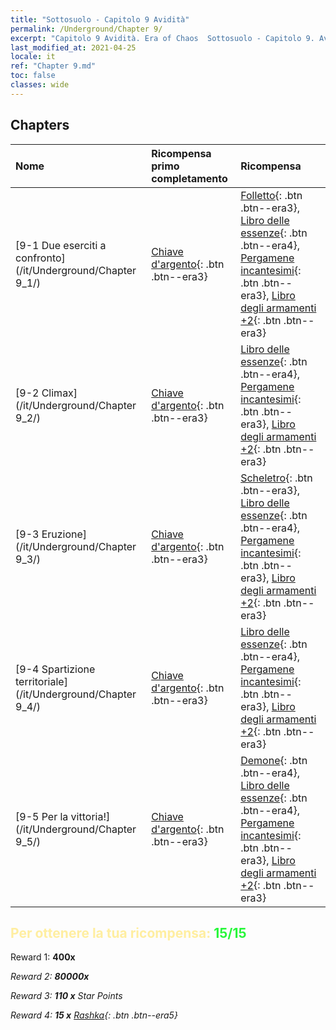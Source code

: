 ```yaml
---
title: "Sottosuolo - Capitolo 9 Avidità"
permalink: /Underground/Chapter 9/
excerpt: "Capitolo 9 Avidità. Era of Chaos  Sottosuolo - Capitolo 9. Avidità"
last_modified_at: 2021-04-25
locale: it
ref: "Chapter 9.md"
toc: false
classes: wide
---
```


## Chapters

  | Nome |  Ricompensa primo completamento | Ricompensa |
  |:------------|:------------|:------------| 
  | [9-1 Due eserciti a confronto](/it/Underground/Chapter 9_1/) | [Chiave d'argento](/ItemsIT/con_693/){: .btn .btn--era3} | [Folletto](/ItemsIT/unt_226/){: .btn .btn--era3}, [Libro delle essenze](/ItemsIT/mat_39/){: .btn .btn--era4}, [Pergamene incantesimi](/ItemsIT/con_694/){: .btn .btn--era3}, [Libro degli armamenti +2](/ItemsIT/mat_32/){: .btn .btn--era3} |
  | [9-2 Climax](/it/Underground/Chapter 9_2/) | [Chiave d'argento](/ItemsIT/con_693/){: .btn .btn--era3} | [Libro delle essenze](/ItemsIT/mat_39/){: .btn .btn--era4}, [Pergamene incantesimi](/ItemsIT/con_694/){: .btn .btn--era3}, [Libro degli armamenti +2](/ItemsIT/mat_32/){: .btn .btn--era3} |
  | [9-3 Eruzione](/it/Underground/Chapter 9_3/) | [Chiave d'argento](/ItemsIT/con_693/){: .btn .btn--era3} | [Scheletro](/ItemsIT/unt_208/){: .btn .btn--era3}, [Libro delle essenze](/ItemsIT/mat_39/){: .btn .btn--era4}, [Pergamene incantesimi](/ItemsIT/con_694/){: .btn .btn--era3}, [Libro degli armamenti +2](/ItemsIT/mat_32/){: .btn .btn--era3} |
  | [9-4 Spartizione territoriale](/it/Underground/Chapter 9_4/) | [Chiave d'argento](/ItemsIT/con_693/){: .btn .btn--era3} | [Libro delle essenze](/ItemsIT/mat_39/){: .btn .btn--era4}, [Pergamene incantesimi](/ItemsIT/con_694/){: .btn .btn--era3}, [Libro degli armamenti +2](/ItemsIT/mat_32/){: .btn .btn--era3} |
  | [9-5 Per la vittoria!](/it/Underground/Chapter 9_5/) | [Chiave d'argento](/ItemsIT/con_693/){: .btn .btn--era3} | [Demone](/ItemsIT/unt_229/){: .btn .btn--era4}, [Libro delle essenze](/ItemsIT/mat_39/){: .btn .btn--era4}, [Pergamene incantesimi](/ItemsIT/con_694/){: .btn .btn--era3}, [Libro degli armamenti +2](/ItemsIT/mat_32/){: .btn .btn--era3} |


## <span style="color: #ffeea0">Per ottenere la tua ricompensa: </span><span style="color: #27f73a">15/15</span>

 Reward 1:  **400x** <i class="fas fa-gem"/>

 Reward 2:  **80000x** <i class="fas fa-coins"/>

 Reward 3: **110 x** Star Points

 Reward 4: **15 x** [Rashka](/ItemsIT/her_384/){: .btn .btn--era5}

